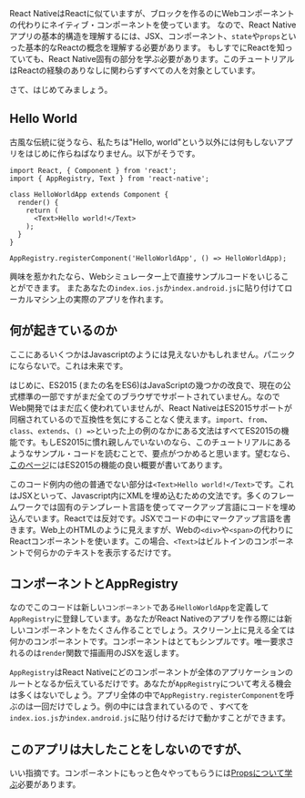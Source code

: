 React NativeはReactに似ていますが、ブロックを作るのにWebコンポーネントの代わりにネイティブ・コンポーネントを使っています。
なので、React Nativeアプリの基本的構造を理解するには、JSX、コンポーネント、`state`や`props`といった基本的なReactの概念を理解する必要があります。
もしすでにReactを知っていても、React Native固有の部分を学ぶ必要があります。このチュートリアルはReactの経験のありなしに関わらずすべての人を対象としています。

さて、はじめてみましょう。

## Hello World

古風な伝統に従うなら、私たちは"Hello, world"という以外には何もしないアプリをはじめに作らねばなりません。以下がそうです。

```ReactNativeWebPlayer
import React, { Component } from 'react';
import { AppRegistry, Text } from 'react-native';

class HelloWorldApp extends Component {
  render() {
    return (
      <Text>Hello world!</Text>
    );
  }
}

AppRegistry.registerComponent('HelloWorldApp', () => HelloWorldApp);
```

興味を惹かれたなら、Webシミュレーター上で直接サンプルコードをいじることができます。
またあなたの`index.ios.js`か`index.android.js`に貼り付けてローカルマシン上の実際のアプリを作れます。

## 何が起きているのか

ここにあるいくつかはJavascriptのようには見えないかもしれません。パニックにならないで。これは未来です。

はじめに、ES2015 (またの名をES6)はJavaScriptの幾つかの改良で、現在の公式標準の一部ですがまだ全てのブラウザでサポートされていません。なのでWeb開発ではまだ広く使われていませんが、React NativeはES2015サポートが同梱されているので互換性を気にすることなく使えます。`import`、`from`、`class`、`extends`、`() =>`といった上の例のなかにある文法はすべてES2015の機能です。もしES2015に慣れ親しんでいないのなら、このチュートリアルにあるようなサンプル・コードを読むことで、要点がつかめると思います。望むなら、[このページ](https://babeljs.io/docs/learn-es2015/)にはES2015の機能の良い概要が書いてあります。

このコード例内の他の普通でない部分は`<Text>Hello world!</Text>`です。これはJSXといって、Javascript内にXMLを埋め込むための文法です。多くのフレームワークでは固有のテンプレート言語を使ってマークアップ言語にコードを埋め込んでいます。Reactでは反対です。JSXでコードの中にマークアップ言語を書きます。Web上のHTMLのように見えますが、Webの`<div>`や`<span>`の代わりにReactコンポーネントを使います。この場合、`<Text>`はビルトインのコンポーネントで何らかのテキストを表示するだけです。

## コンポーネントとAppRegistry

なのでこのコードは新しい`コンポーネント`である`HelloWorldApp`を定義して`AppRegistry`に登録しています。あなたがReact Nativeのアプリを作る際には新しいコンポーネントをたくさん作ることでしょう。スクリーン上に見える全ては何かのコンポーネントです。コンポーネントはとてもシンプルです。唯一要求されるのは`render`関数で描画用のJSXを返します。

`AppRegistry`はReact Nativeにどのコンポーネントが全体のアプリケーションのルートとなるか伝えているだけです。あなたが`AppRegistry`について考える機会は多くはないでしょう。アプリ全体の中で`AppRegistry.registerComponent`を呼ぶのは一回だけでしょう。例の中には含まれているので 、すべてを`index.ios.js`か`index.android.js`に貼り付けるだけで動かすことができます。

## このアプリは大したことをしないのですが、

いい指摘です。コンポーネントにもっと色々やってもらうには[Propsについて学ぶ](props.md)必要があります。
